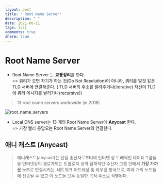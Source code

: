 ```yaml
---
layout: post
title: " Root Name Server"
description: " "
date: 2021-06-11
tags: [cs]
comments: true
share: true
---
```


# Root Name Server

* Root Name Server 는 **교통정리**를 한다. 
<br>=> 쿼리가 오면 자기가 하는 것(Do Not Resolution)이 아니라, 쿼리를 알것 같은 TLD 서버에 연결해준다.  ( TLD 서버의 주소를 알려주거나(iterative) 자신이 TLD에 쿼리 메시지를 날리거나(recursive))

> 13 root name servers worldwide (in 2019)

![root_name_servers](https://user-images.githubusercontent.com/38216027/71320499-8e376480-24ef-11ea-9876-6f142d1ddd52.png)

* Local DNS server는 13 개의 Root Name Server에 **Anycast** 한다. 
<br>=> 가장 빨리 응답오는 Root Name Server와 연결한다.   

## 애니 캐스트 (Anycast)

> 애니캐스트(anycast)는 단일 송신자로부터의 인터넷 상 트래픽인 데이터그램들을 인터넷상의 경로가되는 토폴로지 상의 잠재적인 수신자 그룹 안에서 **가장 가까운 노드**로 연결시키는, 네트워크 어드레싱 및 라우팅 방식으로, 여러 개의 노드들에 전송될 수 있고 이 노드들 모두 동일한 목적 주소로 식별된다.

